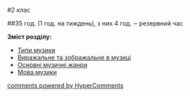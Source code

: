 <div id="hypercomments_widget" class="js-hypercomments-widget invisible"></div>


#2 клас 


##35 год. (1 год. на тиждень), з них 4 год. ‒ резервний час

<p><b>Зміст розділу:</b></p>
<ul type="disc">
<li><a href="https://edera.gitbooks.io/mon-music/content/2/typy_muzyky.html">Типи музики</a></li>
<li><a href="https://edera.gitbooks.io/mon-music/content/2/vyrazhalne_ta_zobrazhalne_v_muzytsi.html">Виражальне та зображальне в музиці</a></li>
<li><a href="https://edera.gitbooks.io/mon-music/content/2/osnovni_muzychni_zhanry.html">Основні музичні жанри</a></li>
<li><a href="https://edera.gitbooks.io/mon-music/content/2/mova_muzyky.html">Мова музики</a></li>
</ul>

<div class="js-hypercomments-container">
    <a href="http://hypercomments.com" class="hc-link" title="comments widget">comments powered by HyperComments</a>
</div>